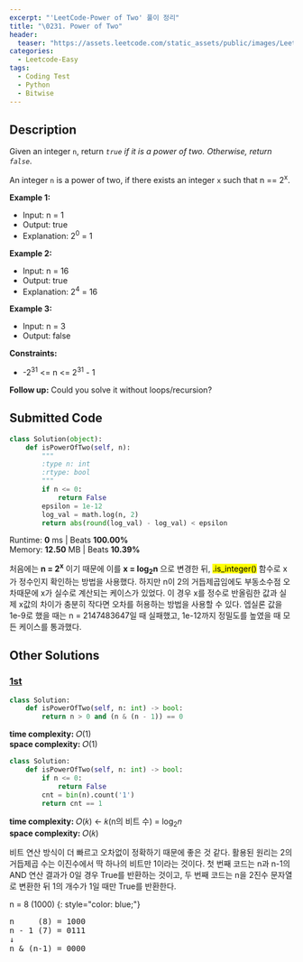 ```yaml
---
excerpt: "'LeetCode-Power of Two' 풀이 정리"
title: "\0231. Power of Two"
header:
  teaser: "https://assets.leetcode.com/static_assets/public/images/LeetCode_Sharing.png"
categories:
  - Leetcode-Easy
tags:
  - Coding Test
  - Python
  - Bitwise
---
```


## <i class="fa-solid fa-file-lines"></i> Description

Given an integer `n`, return *`true` if it is a power of two. Otherwise, return `false`*.

An integer `n` is a power of two, if there exists an integer `x` such that n == 2<sup>x</sup>.

**Example 1:**

- Input: n = 1
- Output: true
- Explanation: 2<sup>0</sup> = 1

**Example 2:**

- Input: n = 16
- Output: true
- Explanation: 2<sup>4</sup> = 16

**Example 3:**

- Input: n = 3
- Output: false

**Constraints:**

- -2<sup>31</sup> <= n <= 2<sup>31</sup> - 1

**Follow up:** Could you solve it without loops/recursion?

## <i class="fa-solid fa-cloud-arrow-up"></i> Submitted Code

```python
class Solution(object):
    def isPowerOfTwo(self, n):
        """
        :type n: int
        :rtype: bool
        """
        if n <= 0:
            return False
        epsilon = 1e-12
        log_val = math.log(n, 2)
        return abs(round(log_val) - log_val) < epsilon
```
<i class="fa-solid fa-clock"></i> Runtime: **0** ms \| Beats **100.00%**    
<i class="fa-solid fa-memory"></i> Memory: **12.50** MB \| Beats **10.39%**

처음에는 **n = 2<sup>x</sup>** 이기 때문에 이를 **x = log<sub>2</sub>n** 으로 변경한 뒤, <mark>.is_integer()</mark> 함수로 x가 정수인지 확인하는 방법을 사용했다. 하지만 n이 2의 거듭제곱임에도 부동소수점 오차때문에 x가 실수로 계산되는 케이스가 있었다. 이 경우 x를 정수로 반올림한 값과 실제 x값의 차이가 충분히 작다면 오차를 허용하는 방법을 사용할 수 있다. 엡실론 값을 1e-9로 했을 때는 n = 2147483647일 때 실패했고, 1e-12까지 정밀도를 높였을 때 모든 케이스를 통과했다.

## <i class="fa-solid fa-flask"></i> Other Solutions

### <a href="" target="_blank">1st</a>

```python
class Solution:
    def isPowerOfTwo(self, n: int) -> bool:
        return n > 0 and (n & (n - 1)) == 0
```
<i class="fa-solid fa-clock"></i> **time complexity:** 𝑂(1)         
<i class="fa-solid fa-memory"></i> **space complexity:** 𝑂(1)

```python
class Solution:
    def isPowerOfTwo(self, n: int) -> bool:
        if n <= 0:
            return False
        cnt = bin(n).count('1')
        return cnt == 1
```
<i class="fa-solid fa-clock"></i> **time complexity:** 𝑂(𝑘) ← 𝑘(n의 비트 수) = log<sub>2</sub>𝑛         
<i class="fa-solid fa-memory"></i> **space complexity:** 𝑂(𝑘)

비트 연산 방식이 더 빠르고 오차없이 정확하기 때문에 좋은 것 같다. 활용된 원리는 2의 거듭제곱 수는 이진수에서 딱 하나의 비트만 1이라는 것이다. 첫 번째 코드는 n과 n-1의 AND 연산 결과가 0일 경우 True를 반환하는 것이고, 두 번째 코드는 n을 2진수 문자열로 변환한 뒤 1의 개수가 1일 때만 True를 반환한다.

n = 8 (1000)
{: style="color: blue;"}
<pre>
n     (8) = 1000 
n - 1 (7) = 0111
↓
n & (n-1) = 0000
</pre>